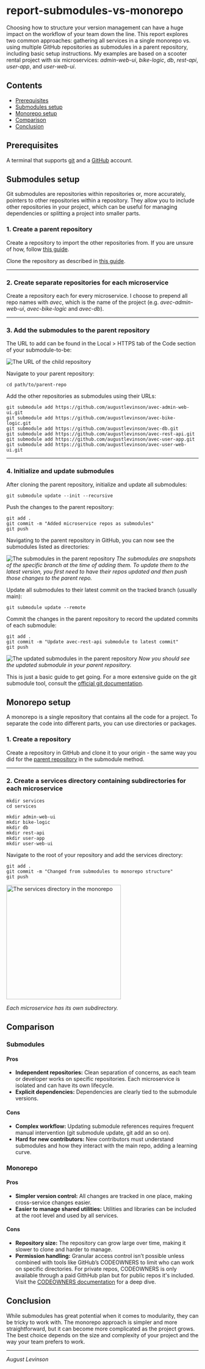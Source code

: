 report-submodules-vs-monorepo
===

Choosing how to structure your version management can have a huge impact on the workflow of your team down the line. This report explores two common approaches: gathering all services in a single monorepo vs. using multiple GitHub repositories as submodules in a parent repository, including basic setup instructions. My examples are based on a scooter rental project with six microservices: *admin-web-ui*, *bike-logic*, *db*, *rest-api*, *user-app*, and *user-web-ui*.

Contents
---
- [Prerequisites](#prerequisites)
- [Submodules setup](#submodules-setup)
- [Monorepo setup](#monorepo-setup)
- [Comparison](#comparison)
- [Conclusion](#conclusion)

Prerequisites
---
A terminal that supports [git](https://git-scm.com/) and a [GitHub](https://github.com/) account.

Submodules setup
---
Git submodules are repositories within repositories or, more accurately, pointers to other repositories within a repository. They allow you to include other repositories in your project, which can be useful for managing dependencies or splitting a project into smaller parts.

### 1. Create a parent repository

Create a repository to import the other repositories from. If you are unsure of how, follow [this guide](https://docs.github.com/en/repositories/creating-and-managing-repositories/quickstart-for-repositories).

Clone the repository as described in [this guide](https://docs.github.com/en/repositories/creating-and-managing-repositories/cloning-a-repository).
___
### 2. Create separate repositories for each microservice

Create a repository each for every microservice. I choose to prepend all repo names with *avec*, which is the name of the project (e.g. *avec-admin-web-ui*, *avec-bike-logic* and *avec-db*).

___
### 3. Add the submodules to the parent repository

The URL to add can be found in the Local > HTTPS tab of the Code section of your submodule-to-be:

![The URL of the child repository](img/add-submodule.png)

Navigate to your parent repository:

```
cd path/to/parent-repo
```

Add the other repositories as submodules using their URLs:
```
git submodule add https://github.com/augustlevinson/avec-admin-web-ui.git
git submodule add https://github.com/augustlevinson/avec-bike-logic.git
git submodule add https://github.com/augustlevinson/avec-db.git
git submodule add https://github.com/augustlevinson/avec-rest-api.git
git submodule add https://github.com/augustlevinson/avec-user-app.git
git submodule add https://github.com/augustlevinson/avec-user-web-ui.git
```
___
### 4. Initialize and update submodules

After cloning the parent repository, initialize and update all submodules:

```
git submodule update --init --recursive
```

Push the changes to the parent repository:

```
git add .
git commit -m "Added microservice repos as submodules"
git push
```

Navigating to the parent repository in GitHub, you can now see the submodules listed as directories:

![The submodules in the parent repository](img/submodules-repo.png)
*The submodules are snapshots of the specific branch at the time of adding them. To update them to the latest version, you first need to have their repos updated and then push those changes to the parent repo.*

Update all submodules to their latest commit on the tracked branch (usually main):
```
git submodule update --remote
```

Commit the changes in the parent repository to record the updated commits of each submodule:
```
git add .
git commit -m "Update avec-rest-api submodule to latest commit"
git push
```

![The updated submodules in the parent repository](img/updated-submodule.png)
*Now you should see the updated submodule in your parent repository.*

This is just a basic guide to get going. For a more extensive guide on the git submodule tool, consult the [official git documentation](https://git-scm.com/book/en/v2/Git-Tools-Submodules).

Monorepo setup
---
A monorepo is a single repository that contains all the code for a project. To separate the code into different parts, you can use directories or packages.

### 1. Create a repository
Create a repository in GitHub and clone it to your origin - the same way you did for the [parent repository](#1-create-a-parent-repository) in the submodule method.
___

### 2. Create a services directory containing subdirectories for each microservice

```
mkdir services
cd services

mkdir admin-web-ui
mkdir bike-logic
mkdir db
mkdir rest-api
mkdir user-app
mkdir user-web-ui
```

Navigate to the root of your repository and add the services directory:

```
git add .
git commit -m "Changed from submodules to monorepo structure"
git push
```
<img src="img/monorepo-directories.png" alt="The services directory in the monorepo" width="300px">

*Each microservice has its own subdirectory.*


Comparison
---
### Submodules
#### Pros
- **Independent repositories:** Clean separation of concerns, as each team or developer works on specific repositories. Each microservice is isolated and can have its own lifecycle.
- **Explicit dependencies:** Dependencies are clearly tied to the submodule versions.

#### Cons
- **Complex workflow:** Updating submodule references requires frequent manual intervention (git submodule update, git add an so on).
- **Hard for new contributors:** New contributors must understand submodules and how they interact with the main repo, adding a learning curve.

### Monorepo
#### Pros
- **Simpler version control:** All changes are tracked in one place, making cross-service changes easier.
- **Easier to manage shared utilities:** Utilities and libraries can be included at the root level and used by all services.

#### Cons
- **Repository size:** The repository can grow large over time, making it slower to clone and harder to manage.
- **Permission handling:** Granular access control isn’t possible unless combined with tools like GitHub’s CODEOWNERS to limit who can work on specific directories. For private repos, CODEOWNERS is only available through a paid GithHub plan but for public repos it's included. Visit the [CODEOWNERS documentation](https://docs.github.com/en/repositories/managing-your-repositorys-settings-and-features/customizing-your-repository/about-code-owners) for a deep dive.

Conclusion
---
While submodules has great potential when it comes to modularity, they can be tricky to work with. The monorepo approach is simpler and more straightforward, but it can become more complicated as the project grows. The best choice depends on the size and complexity of your project and the way your team prefers to work.

___
*August Levinson*
